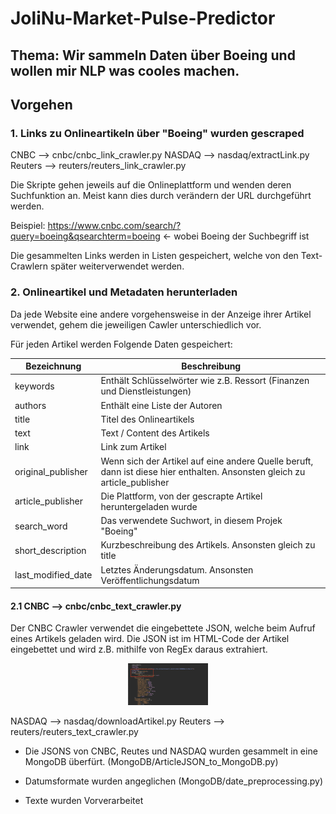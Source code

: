 # JoliNu-Market-Pulse-Predictor
## Thema: Wir sammeln Daten über Boeing und wollen mir NLP was cooles machen. 


## Vorgehen

### 1. Links zu Onlineartikeln über "Boeing" wurden gescraped 
CNBC    --> cnbc/cnbc_link_crawler.py
NASDAQ  --> nasdaq/extractLink.py
Reuters --> reuters/reuters_link_crawler.py

Die Skripte gehen jeweils auf die Onlineplattform und wenden deren Suchfunktion an. Meist kann dies durch verändern der URL durchgeführt werden. 

Beispiel: https://www.cnbc.com/search/?query=boeing&qsearchterm=boeing <- wobei Boeing der Suchbegriff ist

Die gesammelten Links werden in Listen gespeichert, welche von den Text-Crawlern später weiterverwendet werden.



### 2. Onlineartikel und Metadaten herunterladen 
Da jede Website eine andere vorgehensweise in der Anzeige ihrer Artikel verwendet, gehem die jeweiligen Cawler unterschiedlich vor. 

Für jeden Artikel werden Folgende Daten gespeichert:

|       Bezeichnung     |   Beschreibung                        |
|-----------------------|---------------------------------------|         
| keywords              | Enthält Schlüsselwörter wie z.B. Ressort (Finanzen und Dienstleistungen) |
| authors               | Enthält eine Liste der Autoren |
| title                 | Titel des Onlineartikels |
| text                  | Text / Content des Artikels |
| link                  | Link zum Artikel |
| original_publisher    | Wenn sich der Artikel auf eine andere Quelle beruft, dann ist diese hier enthalten. Ansonsten gleich zu article_publisher |
| article_publisher     | Die Plattform, von der gescrapte Artikel heruntergeladen wurde |
| search_word           | Das verwendete Suchwort, in diesem Projek "Boeing"
| short_description     | Kurzbeschreibung des Artikels. Ansonsten gleich zu title
| last_modified_date    | Letztes Änderungsdatum. Ansonsten Veröffentlichungsdatum | 


#### 2.1 CNBC    --> cnbc/cnbc_text_crawler.py
Der CNBC Crawler verwendet die eingebettete JSON, welche beim Aufruf eines Artikels geladen wird. Die JSON ist im HTML-Code der Artikel eingebettet und wird z.B. mithilfe von RegEx daraus extrahiert. 
<p align="center">
<img src="screenshots\cnbc_json.png" width="128"/>
</p>

NASDAQ  --> nasdaq/downloadArtikel.py
Reuters --> reuters/reuters_text_crawler.py


- Die JSONS von CNBC, Reutes und NASDAQ wurden gesammelt in eine MongoDB überfürt. (MongoDB/ArticleJSON_to_MongoDB.py)

- Datumsformate wurden angeglichen (MongoDB/date_preprocessing.py)

- Texte wurden Vorverarbeitet



